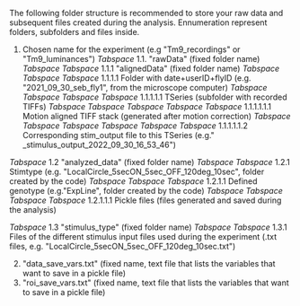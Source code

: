 The following folder structure is recommended to store your raw data and subsequent files created during the analysis.
Ennumeration represent folders, subfolders and files inside. 

1. Chosen name for the experiment (e.g "Tm9_recordings" or "Tm9_luminances")
*Tabspace* 1.1. "rawData" (fixed folder name)
*Tabspace* *Tabspace* 1.1.1 "alignedData" (fixed folder name)
*Tabspace* *Tabspace* *Tabspace* 1.1.1.1 Folder with date+userID+flyID (e.g. "2021_09_30_seb_fly1", from the microscope computer)
*Tabspace* *Tabspace* *Tabspace* *Tabspace* 1.1.1.1.1 TSeries (subfolder with recorded TIFFs)
*Tabspace* *Tabspace* *Tabspace* *Tabspace* *Tabspace* 1.1.1.1.1.1 Motion aligned TIFF stack (generated after motion correction)
*Tabspace* *Tabspace* *Tabspace* *Tabspace* *Tabspace* *Tabspace* 1.1.1.1.1.2 Corresponding stim_output file to this TSeries (e.g." _stimulus_output_2022_09_30_16_53_46")
          
*Tabspace* 1.2 "analyzed_data" (fixed folder name)
*Tabspace* *Tabspace* 1.2.1 Stimtype (e.g. "LocalCircle_5secON_5sec_OFF_120deg_10sec", folder created by the code)
*Tabspace* *Tabspace* *Tabspace* 1.2.1.1 Defined genotype (e.g."ExpLine", folder created by the code)
*Tabspace* *Tabspace* *Tabspace* *Tabspace* 1.2.1.1.1 Pickle files (files generated and saved during the analysis)
          
*Tabspace* 1.3 "stimulus_type" (fixed folder name)
*Tabspace* *Tabspace* 1.3.1 Files of the different stimulus input files used during the experiment (.txt files, e.g. "LocalCircle_5secON_5sec_OFF_120deg_10sec.txt")
    
2. "data_save_vars.txt" (fixed name, text file that lists the variables that want to save in a pickle file)
3. "roi_save_vars.txt" (fixed name, text file that lists the variables that want to save in a pickle file)
